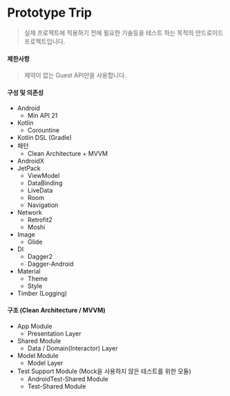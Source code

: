 # Prototype Trip

> 실제 프로젝트에 적용하기 전에 필요한 기술등을 테스트 하는 목적의 안드로이드 프로젝트입니다.



#### 제한사항

> 제약이 없는 Guest API만을 사용합니다.



#### 구성 및 의존성

* Android
  * Min API 21
* Kotlin
  * Corountine
* Kotlin DSL (Gradle)
* 패턴
  * Clean Architecture + MVVM
* AndroidX
* JetPack
  * ViewModel
  * DataBinding
  * LiveData
  * Room
  * Navigation
* Network
  * Retrofit2
  * Moshi
* Image
  * Glide
* DI
  * Dagger2
  * Dagger-Android
* Material
  * Theme
  * Style
* Timber (Logging)



#### 구조 (Clean Architecture / MVVM)

* App Module
  * Presentation Layer
* Shared Module
  * Data / Domain(Interactor) Layer
* Model Module
  * Model Layer
* Test Support Module (Mock을 사용하지 않은 테스트를 위한 모듈)
  * AndroidTest-Shared Module
  * Test-Shared Module

​	